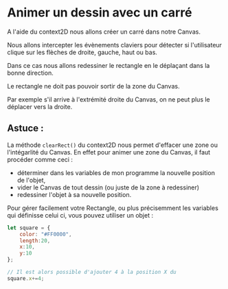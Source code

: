 # Animer un dessin avec un carré

A l'aide du context2D nous allons créer un carré dans notre Canvas.

Nous allons intercepter les évènements claviers pour détecter si l'utilisateur clique sur les flèches de droite, gauche, haut ou bas.

Dans ce cas nous allons redessiner le rectangle en le déplaçant dans la bonne direction.

Le rectangle ne doit pas pouvoir sortir de la zone du Canvas.

Par exemple s'il arrive à l'extrémité droite du Canvas, on ne peut plus le déplacer vers la droite.

## Astuce :

La méthode `clearRect()` du context2D nous permet d'effacer une zone ou l'intégarlité du Canvas.
En effet pour animer une zone du Canvas, il faut procéder comme ceci :

- déterminer dans les variables de mon programme la nouvelle position de l'objet,
- vider le Canvas de tout dessin (ou juste de la zone à redessiner)
- redessiner l'objet à sa nouvelle position.

Pour gérer facilement votre Rectangle, ou plus précisemment les variables qui définisse celui ci, vous pouvez utiliser un objet :

```javaScript
let square = {
    color: "#FF0000",
    length:20,
    x:10,
    y:10
};

// Il est alors possible d'ajouter 4 à la position X du
square.x+=4;
```
